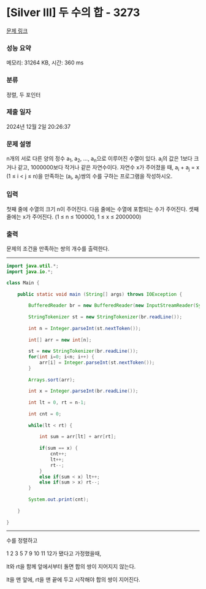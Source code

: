 # [Silver III] 두 수의 합 - 3273 

[문제 링크](https://www.acmicpc.net/problem/3273) 

### 성능 요약

메모리: 31264 KB, 시간: 360 ms

### 분류

정렬, 두 포인터

### 제출 일자

2024년 12월 2일 20:26:37

### 문제 설명

<p>n개의 서로 다른 양의 정수 a<sub>1</sub>, a<sub>2</sub>, ..., a<sub>n</sub>으로 이루어진 수열이 있다. a<sub>i</sub>의 값은 1보다 크거나 같고, 1000000보다 작거나 같은 자연수이다. 자연수 x가 주어졌을 때, a<sub>i</sub> + a<sub>j</sub> = x (1 ≤ i < j ≤ n)을 만족하는 (a<sub>i</sub>, a<sub>j</sub>)쌍의 수를 구하는 프로그램을 작성하시오.</p>

### 입력 

 <p>첫째 줄에 수열의 크기 n이 주어진다. 다음 줄에는 수열에 포함되는 수가 주어진다. 셋째 줄에는 x가 주어진다. (1 ≤ n ≤ 100000, 1 ≤ x ≤ 2000000)</p>

### 출력 

 <p>문제의 조건을 만족하는 쌍의 개수를 출력한다.</p>

---

```java
import java.util.*;
import java.io.*;

class Main {
    
	public static void main (String[] args) throws IOException {
	    
	    BufferedReader br = new BufferedReader(new InputStreamReader(System.in));;
	    
	    StringTokenizer st = new StringTokenizer(br.readLine());
	    
	    int n = Integer.parseInt(st.nextToken());
	    
	    int[] arr = new int[n];
	    
	    st = new StringTokenizer(br.readLine());
	    for(int i=0; i<n; i++) {
	        arr[i] = Integer.parseInt(st.nextToken());
	    }
	    
	    Arrays.sort(arr);
	    
	    int x = Integer.parseInt(br.readLine());
	    
	    int lt = 0, rt = n-1;
	    
	    int cnt = 0;
	    
	    while(lt < rt) {
	        
	        int sum = arr[lt] + arr[rt];
	        
	        if(sum == x) {
	            cnt++;
	            lt++;
	            rt--;
	        }
	        else if(sum < x) lt++;
	        else if(sum > x) rt--;
	    }
	    
	    System.out.print(cnt);
	    
    }
    
}

```

---

수를 정렬하고

1 2 3 5 7 9 10 11 12가 됐다고 가정했을때,

lt와 rt을 함께 앞에서부터 돌면 합의 쌍이 지어지지 않는다. 

lt을 맨 앞에, rt을 맨 끝에 두고 시작해야 합의 쌍이 지어진다.
